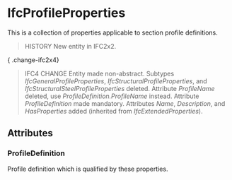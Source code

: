 # IfcProfileProperties

This is a collection of properties applicable to section profile definitions.<!-- end of definition -->

> HISTORY New entity in IFC2x2.

{ .change-ifc2x4}
> IFC4 CHANGE Entity made non-abstract. Subtypes _IfcGeneralProfileProperties_, _IfcStructuralProfileProperties_, and _IfcStructuralSteelProfileProperties_ deleted. Attribute _ProfileName_ deleted, use _ProfileDefinition.ProfileName_ instead. Attribute _ProfileDefinition_ made mandatory. Attributes _Name_, _Description_, and _HasProperties_ added (inherited from _IfcExtendedProperties_).

## Attributes

### ProfileDefinition
Profile definition which is qualified by these properties.
